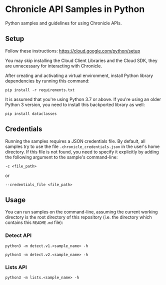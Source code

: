 # Chronicle API Samples in Python

Python samples and guidelines for using Chronicle APIs.

## Setup

Follow these instructions: https://cloud.google.com/python/setup

You may skip installing the Cloud Client Libraries and the Cloud SDK, they are
unnecessary for interacting with Chronicle.

After creating and activating a virtual environment, install Python
library dependencies by running this command:

```shell
pip install -r requirements.txt
```

It is assumed that you're using Python 3.7 or above. If you're using an older
Python 3 version, you need to install this backported library as well:

```shell
pip install dataclasses
```

## Credentials

Running the samples requires a JSON credentials file. By default, all
samples try to use the file `.chronicle_credentials.json` in the user's home
directory. If this file is not found, you need to specify it explicitly by
adding the following argument to the sample's command-line:

```shell
-c <file_path>
```

or

```shell
--credentials_file <file_path>
```

## Usage

You can run samples on the command-line, assuming the current working directory
is the root directory of this repository (i.e. the directory which contains
this `README.md` file):

### Detect API

```shell
python3 -m detect.v1.<sample_name> -h
```

```shell
python3 -m detect.v2.<sample_name> -h
```

### Lists API

```shell
python3 -m lists.<sample_name> -h
```

